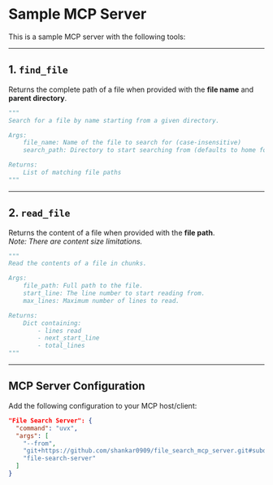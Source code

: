 # Sample MCP Server

This is a sample MCP server with the following tools:

---

## 1. `find_file`

Returns the complete path of a file when provided with the **file name** and **parent directory**.

```python
"""
Search for a file by name starting from a given directory.

Args:
    file_name: Name of the file to search for (case-insensitive)
    search_path: Directory to start searching from (defaults to home folder)

Returns:
    List of matching file paths
"""
```

---

## 2. `read_file`

Returns the content of a file when provided with the **file path**.  
*Note: There are content size limitations.*

```python
"""
Read the contents of a file in chunks.

Args:
    file_path: Full path to the file.
    start_line: The line number to start reading from.
    max_lines: Maximum number of lines to read.

Returns:
    Dict containing:
        - lines read
        - next_start_line
        - total_lines
"""
```

---

## MCP Server Configuration

Add the following configuration to your MCP host/client:

```json
"File Search Server": {
  "command": "uvx",
  "args": [
    "--from",
    "git+https://github.com/shankar0909/file_search_mcp_server.git#subdirectory=file_search_mcp",
    "file-search-server"
  ]
}
```

